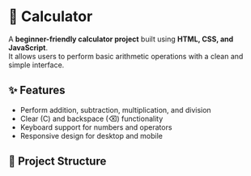 # 🔢 Calculator  

A **beginner-friendly calculator project** built using **HTML, CSS, and JavaScript**.  
It allows users to perform basic arithmetic operations with a clean and simple interface.  

## ✨ Features  
- Perform addition, subtraction, multiplication, and division  
- Clear (C) and backspace (⌫) functionality  
- Keyboard support for numbers and operators  
- Responsive design for desktop and mobile  

## 📂 Project Structure  
